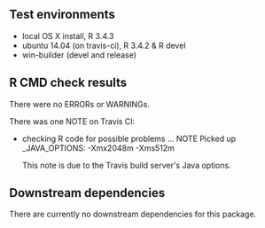 ## Test environments

* local OS X install, R 3.4.3
* ubuntu 14.04 (on travis-ci), R 3.4.2 & R devel
* win-builder (devel and release)

## R CMD check results

There were no ERRORs or WARNINGs.

There was one NOTE on Travis CI:

* checking R code for possible problems ... NOTE
  Picked up _JAVA_OPTIONS: -Xmx2048m -Xms512m

  This note is due to the Travis build server's Java options.

## Downstream dependencies

There are currently no downstream dependencies for this package.
